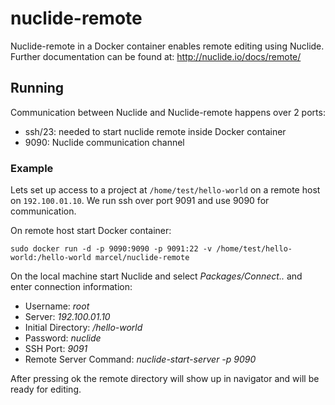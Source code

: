 # nuclide-remote
Nuclide-remote in a Docker container enables remote editing using Nuclide. 
Further documentation can be found at:
http://nuclide.io/docs/remote/

## Running

Communication between Nuclide and Nuclide-remote happens over 2 ports:
- ssh/23: needed to start nuclide remote inside Docker container
- 9090: Nuclide communication channel

### Example

Lets set up access to a project at `/home/test/hello-world` on a remote host on `192.100.01.10`.
We run ssh over port 9091 and use 9090 for communication.

On remote host start Docker container:

    sudo docker run -d -p 9090:9090 -p 9091:22 -v /home/test/hello-world:/hello-world marcel/nuclide-remote

On the local machine start Nuclide and select *Packages/Connect..* and enter connection information:

- Username: *root*
- Server: *192.100.01.10*
- Initial Directory: */hello-world*
- Password: *nuclide*
- SSH Port: *9091*
- Remote Server Command: *nuclide-start-server -p 9090*

After pressing ok the remote directory will show up in navigator and will be ready for editing.

